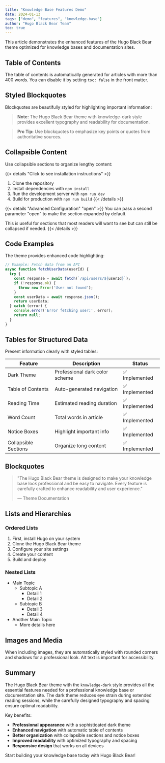 ```yaml
---
title: "Knowledge Base Features Demo"
date: 2024-01-13
tags: ["demo", "features", "knowledge-base"]
author: "Hugo Black Bear Team"
toc: true
---
```


This article demonstrates the enhanced features of the Hugo Black Bear theme optimized for knowledge bases and documentation sites.

## Table of Contents

The table of contents is automatically generated for articles with more than 400 words. You can disable it by setting `toc: false` in the front matter.

## Styled Blockquotes

Blockquotes are beautifully styled for highlighting important information:

> **Note:** The Hugo Black Bear theme with knowledge-dark style provides excellent typography and readability for documentation.

> **Pro Tip:** Use blockquotes to emphasize key points or quotes from authoritative sources.

## Collapsible Content

Use collapsible sections to organize lengthy content:

{{< details "Click to see installation instructions" >}}
1. Clone the repository
2. Install dependencies with `npm install`
3. Run the development server with `npm run dev`
4. Build for production with `npm run build`
{{< /details >}}

{{< details "Advanced Configuration" "open" >}}
You can pass a second parameter "open" to make the section expanded by default.

This is useful for sections that most readers will want to see but can still be collapsed if needed.
{{< /details >}}

## Code Examples

The theme provides enhanced code highlighting:

```javascript
// Example: Fetch data from an API
async function fetchUserData(userId) {
  try {
    const response = await fetch(`/api/users/${userId}`);
    if (!response.ok) {
      throw new Error('User not found');
    }
    const userData = await response.json();
    return userData;
  } catch (error) {
    console.error('Error fetching user:', error);
    return null;
  }
}
```

## Tables for Structured Data

Present information clearly with styled tables:

| Feature | Description | Status |
|---------|-------------|--------|
| Dark Theme | Professional dark color scheme | ✅ Implemented |
| Table of Contents | Auto-generated navigation | ✅ Implemented |
| Reading Time | Estimated reading duration | ✅ Implemented |
| Word Count | Total words in article | ✅ Implemented |
| Notice Boxes | Highlight important info | ✅ Implemented |
| Collapsible Sections | Organize long content | ✅ Implemented |

## Blockquotes

> "The Hugo Black Bear theme is designed to make your knowledge base look professional and be easy to navigate. Every feature is carefully crafted to enhance readability and user experience."
>
> — Theme Documentation

## Lists and Hierarchies

### Ordered Lists

1. First, install Hugo on your system
2. Clone the Hugo Black Bear theme
3. Configure your site settings
4. Create your content
5. Build and deploy

### Nested Lists

- Main Topic
  - Subtopic A
    - Detail 1
    - Detail 2
  - Subtopic B
    - Detail 3
    - Detail 4
- Another Main Topic
  - More details here

## Images and Media

When including images, they are automatically styled with rounded corners and shadows for a professional look. Alt text is important for accessibility.

## Summary

The Hugo Black Bear theme with the `knowledge-dark` style provides all the essential features needed for a professional knowledge base or documentation site. The dark theme reduces eye strain during extended reading sessions, while the carefully designed typography and spacing ensure optimal readability.

Key benefits:
- **Professional appearance** with a sophisticated dark theme
- **Enhanced navigation** with automatic table of contents
- **Better organization** with collapsible sections and notice boxes
- **Improved readability** with optimized typography and spacing
- **Responsive design** that works on all devices

Start building your knowledge base today with Hugo Black Bear!
